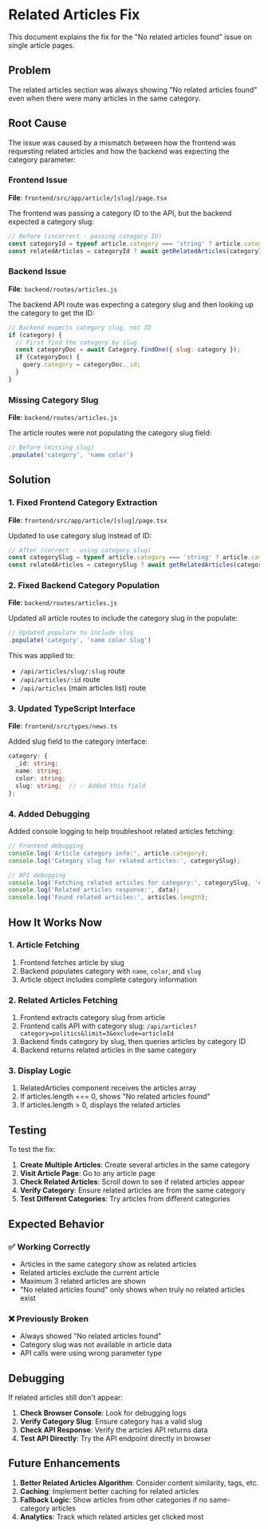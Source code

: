 # Related Articles Fix

This document explains the fix for the "No related articles found" issue on single article pages.

## Problem

The related articles section was always showing "No related articles found" even when there were many articles in the same category.

## Root Cause

The issue was caused by a mismatch between how the frontend was requesting related articles and how the backend was expecting the category parameter:

### Frontend Issue
**File**: `frontend/src/app/article/[slug]/page.tsx`

The frontend was passing a category ID to the API, but the backend expected a category slug:

```typescript
// Before (incorrect - passing category ID)
const categoryId = typeof article.category === 'string' ? article.category : article.category?._id;
const relatedArticles = categoryId ? await getRelatedArticles(categoryId, article._id || article.id || '') : [];
```

### Backend Issue
**File**: `backend/routes/articles.js`

The backend API route was expecting a category slug and then looking up the category to get the ID:

```javascript
// Backend expects category slug, not ID
if (category) {
  // First find the category by slug
  const categoryDoc = await Category.findOne({ slug: category });
  if (categoryDoc) {
    query.category = categoryDoc._id;
  }
}
```

### Missing Category Slug
**File**: `backend/routes/articles.js`

The article routes were not populating the category slug field:

```javascript
// Before (missing slug)
.populate('category', 'name color')
```

## Solution

### 1. Fixed Frontend Category Extraction

**File**: `frontend/src/app/article/[slug]/page.tsx`

Updated to use category slug instead of ID:

```typescript
// After (correct - using category slug)
const categorySlug = typeof article.category === 'string' ? article.category : article.category?.slug;
const relatedArticles = categorySlug ? await getRelatedArticles(categorySlug, article._id || article.id || '') : [];
```

### 2. Fixed Backend Category Population

**File**: `backend/routes/articles.js`

Updated all article routes to include the category slug in the populate:

```javascript
// Updated populate to include slug
.populate('category', 'name color slug')
```

This was applied to:
- `/api/articles/slug/:slug` route
- `/api/articles/:id` route  
- `/api/articles` (main articles list) route

### 3. Updated TypeScript Interface

**File**: `frontend/src/types/news.ts`

Added slug field to the category interface:

```typescript
category: {
  _id: string;
  name: string;
  color: string;
  slug: string;  // ✅ Added this field
};
```

### 4. Added Debugging

Added console logging to help troubleshoot related articles fetching:

```typescript
// Frontend debugging
console.log('Article category info:', article.category);
console.log('Category slug for related articles:', categorySlug);

// API debugging
console.log('Fetching related articles for category:', categorySlug, 'excluding:', excludeId);
console.log('Related articles response:', data);
console.log('Found related articles:', articles.length);
```

## How It Works Now

### 1. **Article Fetching**
1. Frontend fetches article by slug
2. Backend populates category with `name`, `color`, and `slug`
3. Article object includes complete category information

### 2. **Related Articles Fetching**
1. Frontend extracts category slug from article
2. Frontend calls API with category slug: `/api/articles?category=politics&limit=3&exclude=articleId`
3. Backend finds category by slug, then queries articles by category ID
4. Backend returns related articles in the same category

### 3. **Display Logic**
1. RelatedArticles component receives the articles array
2. If articles.length === 0, shows "No related articles found"
3. If articles.length > 0, displays the related articles

## Testing

To test the fix:

1. **Create Multiple Articles**: Create several articles in the same category
2. **Visit Article Page**: Go to any article page
3. **Check Related Articles**: Scroll down to see if related articles appear
4. **Verify Category**: Ensure related articles are from the same category
5. **Test Different Categories**: Try articles from different categories

## Expected Behavior

### ✅ **Working Correctly**
- Articles in the same category show as related articles
- Related articles exclude the current article
- Maximum 3 related articles are shown
- "No related articles found" only shows when truly no related articles exist

### ❌ **Previously Broken**
- Always showed "No related articles found"
- Category slug was not available in article data
- API calls were using wrong parameter type

## Debugging

If related articles still don't appear:

1. **Check Browser Console**: Look for debugging logs
2. **Verify Category Slug**: Ensure category has a valid slug
3. **Check API Response**: Verify the articles API returns data
4. **Test API Directly**: Try the API endpoint directly in browser

## Future Enhancements

1. **Better Related Articles Algorithm**: Consider content similarity, tags, etc.
2. **Caching**: Implement better caching for related articles
3. **Fallback Logic**: Show articles from other categories if no same-category articles
4. **Analytics**: Track which related articles get clicked most 